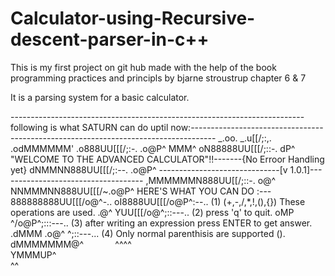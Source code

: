 # Calculator-using-Recursive-descent-parser-in-c++
This is my first project on git hub made with the help of the book programming practices and principls by bjarne stroustrup chapter 6 & 7

It is a parsing system for a basic calculator.

-------------------------------------------------------------------------following is what SATURN can do uptil now:------------------------------------------------------------------------------------
                                         _.oo.
                 _.u[[/;:,.         .odMMMMMM'
              .o888UU[[[/;:-.  .o@P^    MMM^
             oN88888UU[[[/;::-.        dP^          "WELCOME TO THE ADVANCED CALCULATOR"!!-------{No Erroor Handling yet}
            dNMMNN888UU[[[/;:--.   .o@P^           ------------------------------[v 1.0.1]------------------------------------
           ,MMMMMMN888UU[[/;::-. o@^                 
           NNMMMNN888UU[[[/~.o@P^                      HERE'S WHAT YOU CAN DO :---
           888888888UU[[[/o@^-..
          oI8888UU[[[/o@P^:--..                         (1) (+,-,/,*,!,(),{}) These operations are used.
       .@^  YUU[[[/o@^;::---..                          (2) press 'q' to quit.
     oMP     ^/o@P^;:::---..                            (3) after writing an expression press ENTER to get answer.
  .dMMM    .o@^ ^;::---...                              (4) Only normal parenthisis are supported ().
 dMMMMMMM@^`       `^^^^                               
YMMMUP^   
 ^^

